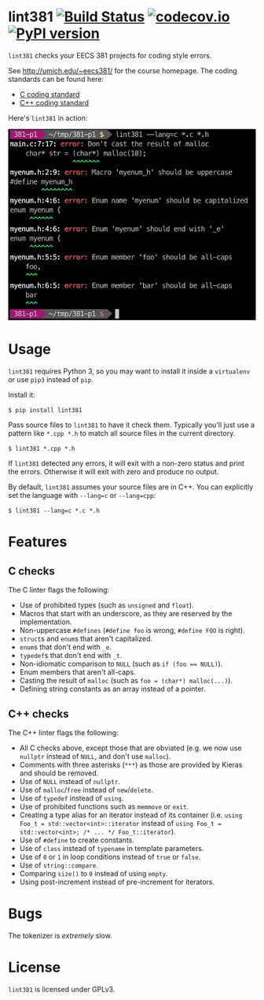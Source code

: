 # lint381 [![Build Status](https://travis-ci.org/arxanas/lint381.svg?branch=travis-ci)](https://travis-ci.org/arxanas/lint381) [![codecov.io](https://codecov.io/github/arxanas/lint381/coverage.svg?branch=master)](https://codecov.io/github/arxanas/lint381?branch=master) [![PyPI version](https://img.shields.io/pypi/v/lint381.svg)](https://pypi.python.org/pypi/lint381)

`lint381` checks your EECS 381 projects for coding style errors.

See http://umich.edu/~eecs381/ for the course homepage. The coding standards
can be found here:

  * [C coding standard](http://umich.edu/~eecs381/handouts/C_Coding_Standards.pdf)
  * [C++ coding standard](http://umich.edu/~eecs381/handouts/C++_Coding_Standards.pdf)

Here's `lint381` in action:

![Example lint381 usage](media/example.png)

# Usage

`lint381` requires Python 3, so you may want to install it inside a `virtualenv`
or use `pip3` instead of `pip`.

Install it:

    $ pip install lint381

Pass source files to `lint381` to have it check them. Typically you'll just use
a pattern like `*.cpp *.h` to match all source files in the current directory.

    $ lint381 *.cpp *.h

If `lint381` detected any errors, it will exit with a non-zero status and print
the errors. Otherwise it will exit with zero and produce no output.

By default, `lint381` assumes your source files are in C++. You can explicitly
set the language with `--lang=c` or `--lang=cpp`:

    $ lint381 --lang=c *.c *.h

# Features

## C checks

The C linter flags the following:

  * Use of prohibited types (such as `unsigned` and `float`).
  * Macros that start with an underscore, as they are reserved by the
	implementation.
  * Non-uppercase `#defines` (`#define foo` is wrong, `#define FOO` is right).
  * `struct`s and `enum`s that aren't capitalized.
  * `enum`s that don't end with `_e`.
  * `typedef`s that don't end with `_t`.
  * Non-idiomatic comparison to `NULL` (such as `if (foo == NULL)`).
  * Enum members that aren't all-caps.
  * Casting the result of `malloc` (such as `foo = (char*) malloc(...)`).
  * Defining string constants as an array instead of a pointer.

## C++ checks

The C++ linter flags the following:

  * All C checks above, except those that are obviated (e.g. we now use
	`nullptr` instead of `NULL`, and don't use `malloc`).
  * Comments with three asterisks (`***`) as those are provided by Kieras and
	should be removed.
  * Use of `NULL` instead of `nullptr`.
  * Use of `malloc`/`free` instead of `new`/`delete`.
  * Use of `typedef` instead of `using`.
  * Use of prohibited functions such as `memmove` or `exit`.
  * Creating a type alias for an iterator instead of its container (i.e. `using
	Foo_t = std::vector<int>::iterator` instead of `using Foo_t =
std::vector<int>; /* ... */ Foo_t::iterator`).
  * Use of `#define` to create constants.
  * Use of `class` instead of `typename` in template parameters.
  * Use of `0` or `1` in loop conditions instead of `true` or `false`.
  * Use of `string::compare`.
  * Comparing `size()` to `0` instead of using `empty`.
  * Using post-increment instead of pre-increment for iterators.

# Bugs

The tokenizer is *extremely* slow.

# License

`lint381` is licensed under GPLv3.
